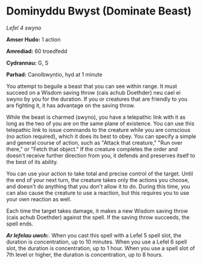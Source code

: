 # Dominyddu Bwyst (Dominate Beast)

*Lefel 4 swyno*

**Amser Hudo:** 1 action

**Amrediad:** 60 troedfedd

**Cydrannau:** G, S

**Parhad:** Canolbwyntio, hyd at 1 minute

You attempt to beguile a beast that you can see within range. It must succeed on a Wisdom saving throw (cais achub Doethder) neu cael ei swyno by you for the duration. If you or creatures that are friendly to you are fighting it, it has advantage on the saving throw.

While the beast is charmed (swyno), you have a telepathic link with it as long as the two of you are on the same plane of existence. You can use this telepathic link to issue commands to the creature while you are conscious (no action required), which it does its best to obey. You can specify a simple and general course of action, such as "Attack that creature," "Run over there," or "Fetch that object." If the creature completes the order and doesn't receive further direction from you, it defends and preserves itself to the best of its ability.

You can use your action to take total and precise control of the target. Until the end of your next turn, the creature takes only the actions you choose, and doesn't do anything that you don't allow it to do. During this time, you can also cause the creature to use a reaction, but this requires you to use your own reaction as well.

Each time the target takes damage, it makes a new Wisdom saving throw (cais achub Doethder) against the spell. If the saving throw succeeds, the spell ends.

***Ar lefelau uwch:***. When you cast this spell with a Lefel 5 spell slot, the duration is concentration, up to 10 minutes. When you use a Lefel 6 spell slot, the duration is concentration, up to 1 hour. When you use a spell slot of 7th level or higher, the duration is concentration, up to 8 hours.
